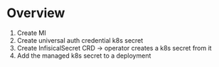 # Overview
1. Create MI
2. Create universal auth credential k8s secret
3. Create InfisicalSecret CRD -> operator creates a k8s secret from it
4. Add the managed k8s secret to a deployment
